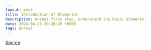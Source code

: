 ```yaml
---
layout: post
title: Introduction of Blueprint
description: Unreal first step, understand the basic elements.
date: 2024-04-23 20:20:20 +0900
tags: unreal
---
```


[Source](https://dev.epicgames.com/documentation/en-us/unreal-engine/introduction-to-blueprints-visual-scripting-in-unreal-engine?application_version=5.3)

